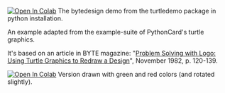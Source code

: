 [![Open In Colab](https://colab.research.google.com/assets/colab-badge.svg)](https://colab.research.google.com/github/mathriddle/ColabTurtlePlus/blob/main/examples_version2/files/bytedesign.ipynb) The bytedesign demo from the turtledemo package in python installation.

An example adapted from the example-suite of PythonCard's turtle graphics.

It's based on an article in BYTE magazine: 
"<a href="https://archive.org/details/byte-magazine-1982-11/page/n119/mode/2up">Problem Solving with Logo: Using Turtle
Graphics to Redraw a Design</a>",
November 1982, p. 120-139.

[![Open In Colab](https://colab.research.google.com/assets/colab-badge.svg)](https://colab.research.google.com/github/mathriddle/ColabTurtlePlus/blob/main/examples_version2/files/bytedesign_color.ipynb) Version drawn with green and red colors (and rotated slightly).
